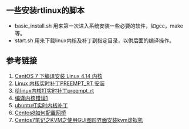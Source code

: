 ## 一些安装rtlinux的脚本

+ basic_install.sh 用来第一次进入系统安装一些必要的软件，如gcc，make等。
+ start.sh 用来下载linux内核及补丁到指定目录，以供后面的编译操作。





## 参考链接

1. [CentOS 7 下编译安装 Linux 4.14 内核](https://blog.csdn.net/mrzhouxiaofei/article/details/79140435)
2. [Linux 内核实时补丁PREEMPT_RT 安装](https://blog.csdn.net/zzsfqiuyigui/article/details/7621665)
3. [给linux内核打实时补丁preempt_rt](https://www.jianshu.com/p/8787e45a9e01)
4. [编译内核错误1](https://blog.csdn.net/u010356768/article/details/105805483?utm_medium=distribute.pc_relevant.none-task-blog-BlogCommendFromMachineLearnPai2-1.channel_param&depth_1-utm_source=distribute.pc_relevant.none-task-blog-BlogCommendFromMachineLearnPai2-1.channel_param)
5. [ubuntu打实时内核补丁](https://blog.csdn.net/x356982611/article/details/77370385)
6. [Centos8如何配置网桥](https://blog.csdn.net/mdykj33/article/details/102638382)
7. [Centos7笔记之KVM之使用GUI图形界面安装kvm虚拟机](https://blog.csdn.net/xoofly/article/details/102496447)